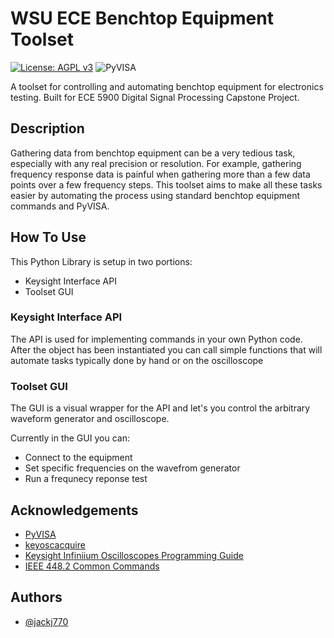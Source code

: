 # WSU ECE Benchtop Equipment Toolset

[![License: AGPL v3](https://img.shields.io/badge/License-AGPL_v3-blue.svg)](https://www.gnu.org/licenses/agpl-3.0) ![PyVISA](https://pyvisa.readthedocs.io/en/latest/?badge=latest)

A toolset for controlling and automating benchtop equipment for electronics testing. Built for ECE 5900 Digital Signal Processing Capstone Project. 


## Description 

Gathering data from benchtop equipment can be a very tedious task, especially with any real precision or resolution. For example, gathering frequency response data is painful when gathering more than a few data points over a few frequency steps. This toolset aims to make all these tasks easier by automating the process using standard benchtop equipment commands and PyVISA.

## How To Use

This Python Library is setup in two portions:
 - Keysight Interface API 
 - Toolset GUI

### Keysight Interface API

The API is used for implementing commands in your own Python code. After the object has been instantiated you can call simple functions that will automate tasks typically done by hand or on the oscilloscope

### Toolset GUI

The GUI is a visual wrapper for the API and let's you control the arbitrary waveform generator and oscilloscope.

Currently in the GUI you can:
 - Connect to the equipment
 - Set specific frequencies on the wavefrom generator
 - Run a frequnecy reponse test

## Acknowledgements

 - [PyVISA](https://github.com/pyvisa/pyvisa)
 - [keyoscacquire](https://github.com/asvela/keyoscacquire)
 - [Keysight Infiniium Oscilloscopes Programming Guide](https://keysight-docs.s3-us-west-2.amazonaws.com/keysight-pdfs/DSOV084A/Programmer_s+Guide+for+Infiniium+Oscilloscop.pdf)
 - [IEEE 448.2 Common Commands](https://rfmw.em.keysight.com/spdhelpfiles/truevolt/webhelp/US/Content/__I_SCPI/IEEE-488_Common_Commands.htm)

## Authors

- [@jackj770](https://github.com/jackj770)
